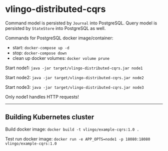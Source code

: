 # vlingo-distributed-cqrs

Command model is persisted by `Journal` into PostgreSQL. Query model is persisted by `StateStore` into PostgreSQL as well.

Commands for PostgreSQL docker image/container:
- start: `docker-compose up -d`
- stop: `docker-compose down`
- clean up docker volumes: `docker volume prune`

Start node1: `java -jar target/vlingo-distributed-cqrs.jar node1`

Start node2: `java -jar target/vlingo-distributed-cqrs.jar node2`

Start node3: `java -jar target/vlingo-distributed-cqrs.jar node3`

Only node1 handles HTTP requests!

---

## Building Kubernetes cluster

Build docker image: `docker build -t vlingo/example-cqrs:1.0 .`

Test run docker image: `docker run -e APP_OPTS=node1 -p 18080:18080 vlingo/example-cqrs:1.0`